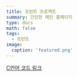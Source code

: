 ```yaml
---
title: 프런트 프로젝트
summary: 간단한 메인 홈페이지
type: docs
math: false
tags:
  - 프런트
image:
  caption: 'featured.png'
---
```


[C언어 코드 링크](https://github.com/Coti00/linux_project)